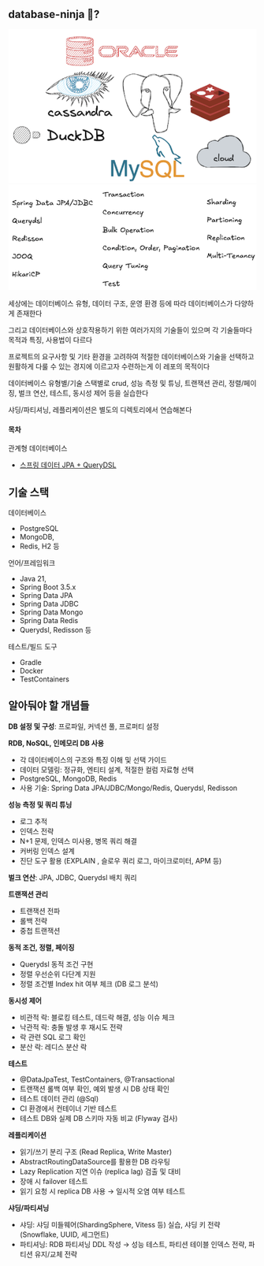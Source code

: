 ## database-ninja 🥷?

![databases](./assets/databases.png)
![concepts](./assets/concepts.png)

세상에는 데이터베이스 유형, 데이터 구조, 운영 환경 등에 따라 데이터베이스가 다양하게 존재한다

그리고 데이터베이스와 상호작용하기 위한 여러가지의 기술들이 있으며 각 기술들마다 목적과 특징, 사용법이 다르다

프로젝트의 요구사항 및 기타 환경을 고려하여 적절한 데이터베이스와 기술을 선택하고 원활하게 다룰 수 있는 경지에 이르고자 수련하는게 이 레포의 목적이다

데이터베이스 유형별/기술 스택별로 crud, 성능 측정 및 튜닝, 트랜잭션 관리, 정렬/페이징, 벌크 연산, 테스트, 동시성 제어 등을 실습한다

샤딩/파티셔닝, 레플리케이션은 별도의 디렉토리에서 연습해본다

#### 목차

관계형 데이터베이스
- [스프링 데이터 JPA + QueryDSL](./rdb/spring-data-jpa+querydsl)


## 기술 스택

데이터베이스
- PostgreSQL
- MongoDB, 
- Redis, H2 등

언어/프레임워크
- Java 21, 
- Spring Boot 3.5.x
- Spring Data JPA
- Spring Data JDBC
- Spring Data Mongo
- Spring Data Redis
- Querydsl, Redisson 등

테스트/빌드 도구
- Gradle
- Docker
- TestContainers


## 알아둬야 할 개념들

**DB 설정 및 구성**: 프로파일, 커넥션 풀, 프로퍼티 설정

**RDB, NoSQL, 인메모리 DB 사용**
- 각 데이터베이스의 구조와 특징 이해 및 선택 가이드
- 데이터 모델링: 정규화, 엔티티 설계, 적절한 컬럼 자료형 선택
- PostgreSQL, MongoDB, Redis
- 사용 기술: Spring Data JPA/JDBC/Mongo/Redis, Querydsl, Redisson

**성능 측정 및 쿼리 튜닝**
- 로그 추적
- 인덱스 전략
- N+1 문제, 인덱스 미사용, 병목 쿼리 해결
- 커버링 인덱스 설계
- 진단 도구 활용 (EXPLAIN , 슬로우 쿼리 로그, 마이크로미터, APM 등)

**벌크 연산**: JPA, JDBC, Querydsl 배치 쿼리

**트랜잭션 관리**
- 트랜잭션 전파
- 롤백 전략
- 중첩 트랜잭션

**동적 조건, 정렬, 페이징**
- Querydsl 동적 조건 구현
- 정렬 우선순위 다단계 지원
- 정렬 조건별 Index hit 여부 체크 (DB 로그 분석)

**동시성 제어**
- 비관적 락: 블로킹 테스트, 데드락 해결, 성능 이슈 체크
- 낙관적 락: 충돌 발생 후 재시도 전략
- 락 관련 SQL 로그 확인
- 분산 락: 레디스 분산 락

**테스트**
- @DataJpaTest, TestContainers, @Transactional
- 트랜잭션 롤백 여부 확인, 예외 발생 시 DB 상태 확인
- 테스트 데이터 관리 (@Sql)
- CI 환경에서 컨테이너 기반 테스트
- 테스트 DB와 실제 DB 스키마 자동 비교 (Flyway 검사)

**레플리케이션**
- 읽기/쓰기 분리 구조 (Read Replica, Write Master)
- AbstractRoutingDataSource를 활용한 DB 라우팅
- Lazy Replication 지연 이슈 (replica lag) 검출 및 대비
- 장애 시 failover 테스트
- 읽기 요청 시 replica DB 사용 → 일시적 오염 여부 테스트

**샤딩/파티셔닝**
- 샤딩: 샤딩 미들웨어(ShardingSphere, Vitess 등) 실습, 샤딩 키 전략(Snowflake, UUID, 세그먼트)
- 파티셔닝: RDB 파티셔닝 DDL 작성 → 성능 테스트, 파티션 테이블 인덱스 전략, 파티션 유지/교체 전략